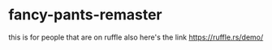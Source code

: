 # fancy-pants-remaster
this is for people that are on ruffle
also here's the link https://ruffle.rs/demo/
